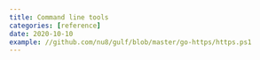 ```yaml
---
title: Command line tools
categories: [reference]
date: 2020-10-10
example: //github.com/nu8/gulf/blob/master/go-https/https.ps1
---
```

